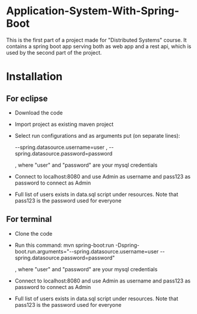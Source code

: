 # Application-System-With-Spring-Boot
This is the first part of a project made for "Distributed Systems" course. It contains a spring boot app serving both as web app and a rest api, which is used by the second part of the project.

# Installation

## For eclipse
* Download the code
* Import project as existing maven project
* Select run configurations and as arguments put (on separate lines):
  
  --spring.datasource.username=user , --spring.datasource.password=password
  
  , where "user" and "password" are your mysql credentials
* Connect to localhost:8080 and use Admin as username and pass123 as password to connect as Admin
* Full list of users exists in data.sql script under resources. Note that pass123 is the password used for everyone

## For terminal
* Clone the code
* Run this command: mvn spring-boot:run -Dspring-boot.run.arguments="--spring.datasource.username=user --spring.datasource.password=password"

  , where "user" and "password" are your mysql credentials
* Connect to localhost:8080 and use Admin as username and pass123 as password to connect as Admin
* Full list of users exists in data.sql script under resources. Note that pass123 is the password used for everyone
